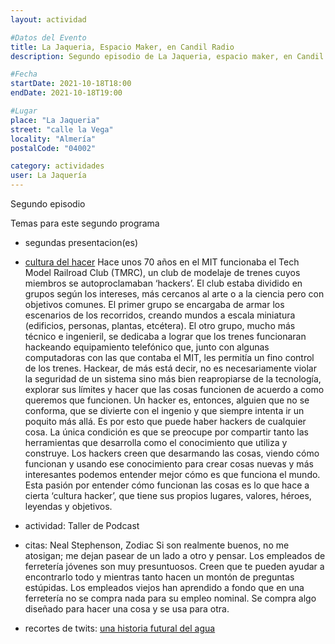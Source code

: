 ```yaml
---
layout: actividad

#Datos del Evento
title: La Jaqueria, Espacio Maker, en Candil Radio
description: Segundo episodio de La Jaqueria, espacio maker, en Candil Radio

#Fecha
startDate: 2021-10-18T18:00
endDate: 2021-10-18T19:00

#Lugar
place: "La Jaqueria"
street: "calle la Vega"
locality: "Almería"
postalCode: "04002"

category: actividades
user: La Jaquería
---
```



Segundo episodio

Temas para este segundo programa

- segundas presentacion(es)

- [cultura del hacer](https://medium.com/cultura-del-hacer/de-la-etica-hacker-al-movimiento-maker-bffa63269805#.mle0b7hmi)
Hace unos 70 años en el MIT funcionaba el Tech Model Railroad Club (TMRC), un club de modelaje de trenes cuyos miembros se autoproclamaban ‘hackers’. El club estaba dividido en grupos según los intereses, más cercanos al arte o a la ciencia pero con objetivos comunes. El primer grupo se encargaba de armar los escenarios de los recorridos, creando mundos a escala miniatura (edificios, personas, plantas, etcétera). El otro grupo, mucho más técnico e ingenieril, se dedicaba a lograr que los trenes funcionaran hackeando equipamiento telefónico que, junto con algunas computadoras con las que contaba el MIT, les permitía un fino control de los trenes.
Hackear, de más está decir, no es necesariamente violar la seguridad de un sistema sino más bien reapropiarse de la tecnología, explorar sus límites y hacer que las cosas funcionen de acuerdo a como queremos que funcionen. Un hacker es, entonces, alguien que no se conforma, que se divierte con el ingenio y que siempre intenta ir un poquito más allá. Es por esto que puede haber hackers de cualquier cosa. La única condición es que se preocupe por compartir tanto las herramientas que desarrolla como el conocimiento que utiliza y construye.
Los hackers creen que desarmando las cosas, viendo cómo funcionan y usando ese conocimiento para crear cosas nuevas y más interesantes podemos entender mejor cómo es que funciona el mundo. Esta pasión por entender cómo funcionan las cosas es lo que hace a cierta ‘cultura hacker’, que tiene sus propios lugares, valores, héroes, leyendas y objetivos.

- actividad: Taller de Podcast


- citas: Neal Stephenson, Zodiac
Si son realmente buenos, no me atosigan; me dejan pasear de un lado a otro y pensar. Los empleados de ferretería jóvenes son muy presuntuosos. Creen que te pueden ayudar a encontrarlo todo y mientras tanto hacen un montón de preguntas estúpidas. Los empleados viejos han aprendido a fondo que en una ferretería no se compra nada para su empleo nominal. Se compra algo diseñado para hacer una cosa y se usa para otra.


- recortes de twits: 
[una historia futural del agua](https://twitter.com/aballes2/status/1144613880083169281)



